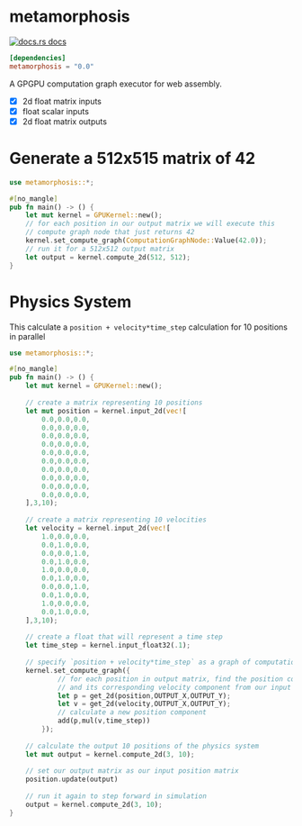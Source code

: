 # metamorphosis

<a href="https://docs.rs/metamorphosis"><img src="https://img.shields.io/badge/docs-latest-blue.svg?style=flat-square" alt="docs.rs docs" /></a>

```toml
[dependencies]
metamorphosis = "0.0"
```

A GPGPU computation graph executor for web assembly.

- [x] 2d float matrix inputs
- [x] float scalar inputs
- [x] 2d float matrix outputs

# Generate a 512x515 matrix of 42

```rust
use metamorphosis::*;

#[no_mangle]
pub fn main() -> () {
    let mut kernel = GPUKernel::new();
    // for each position in our output matrix we will execute this 
    // compute graph node that just returns 42
    kernel.set_compute_graph(ComputationGraphNode::Value(42.0));
    // run it for a 512x512 output matrix
    let output = kernel.compute_2d(512, 512);
}
```

# Physics System

This calculate a `position + velocity*time_step` calculation for 10 positions in parallel

```rust
use metamorphosis::*;

#[no_mangle]
pub fn main() -> () {
    let mut kernel = GPUKernel::new();
    
    // create a matrix representing 10 positions 
    let mut position = kernel.input_2d(vec![
        0.0,0.0,0.0,
        0.0,0.0,0.0,
        0.0,0.0,0.0,
        0.0,0.0,0.0,
        0.0,0.0,0.0,
        0.0,0.0,0.0,
        0.0,0.0,0.0,
        0.0,0.0,0.0,
        0.0,0.0,0.0,
        0.0,0.0,0.0,
    ],3,10);
    
    // create a matrix representing 10 velocities 
    let velocity = kernel.input_2d(vec![
        1.0,0.0,0.0,
        0.0,1.0,0.0,
        0.0,0.0,1.0,
        0.0,1.0,0.0,
        1.0,0.0,0.0,
        0.0,1.0,0.0,
        0.0,0.0,1.0,
        0.0,1.0,0.0,
        1.0,0.0,0.0,
        0.0,1.0,0.0,
    ],3,10);
    
    // create a float that will represent a time step
    let time_step = kernel.input_float32(.1);
    
    // specify `position + velocity*time_step` as a graph of computation
    kernel.set_compute_graph({
            // for each position in output matrix, find the position component 
            // and its corresponding velocity component from our input matricies
            let p = get_2d(position,OUTPUT_X,OUTPUT_Y); 
            let v = get_2d(velocity,OUTPUT_X,OUTPUT_Y); 
            // calculate a new position component
            add(p,mul(v,time_step))
        });
    
    // calculate the output 10 positions of the physics system
    let mut output = kernel.compute_2d(3, 10);
    
    // set our output matrix as our input position matrix
    position.update(output)
    
    // run it again to step forward in simulation
    output = kernel.compute_2d(3, 10);
}
```

